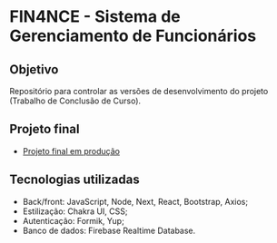 # FIN4NCE - Sistema de Gerenciamento de Funcionários

## Objetivo
Repositório para controlar as versões de desenvolvimento do projeto (Trabalho de Conclusão de Curso).

## Projeto final
* [Projeto final em produção](https://fin4nce.vercel.app/)

## Tecnologias utilizadas
* Back/front: JavaScript, Node, Next, React, Bootstrap, Axios;
* Estilização: Chakra UI, CSS;
* Autenticação: Formik, Yup;
* Banco de dados: Firebase Realtime Database.
